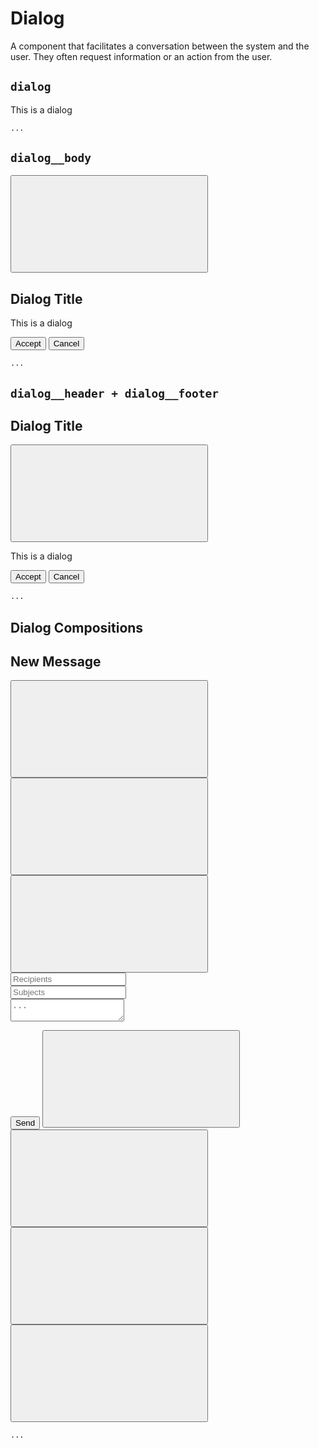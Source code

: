 # Dialog

<p class="text_lead">A component that facilitates a conversation between the system and the user. They often request information or an action from the user.</p>

## `dialog`

<div class="demo demo_medium_row">
  <div class="demo__render">
    <div class="dialog">
      <div class="dialog__body">
        <p>This is a dialog</p>
      </div>
    </div>
  </div>
  <div class="demo__code">

```html
...
```

  </div>
</div>

## `dialog__body`

<div class="demo demo_medium_row">
  <div class="demo__render">
    <div class="dialog">
      <button class="dialog__close icon-action icon-action_color_fade">
        <svg role="img" class="icon">
          <use xlink:href="#x"></use>
        </svg>
      </button>
      <div class="dialog__body">
        <h2 class="dialog__title">Dialog Title</h2>
        <p>This is a dialog</p>
        <div class="dialog__group dialog__group_justify_right">
          <button class="button button_color_primary">Accept</button>
          <button class="button">Cancel</button>
        </div>
      </div>
    </div>
  </div>
  <div class="demo__code">

```html
...
```

  </div>
</div>


## `dialog__header + dialog__footer`

<div class="demo demo_medium_row">
  <div class="demo__render">
    <div class="dialog">
      <div class="dialog__header">
        <h2 class="dialog__title">Dialog Title</h2>
        <button class="dialog__close icon-action icon-action_color_fade">
          <svg role="img" class="icon">
            <use xlink:href="#x"></use>
          </svg>
        </button>
      </div>
      <div class="dialog__body">
        <p>This is a dialog</p>
      </div>
      <div class="dialog__footer">
        <button class="button button_color_primary">Accept</button>
        <button class="button">Cancel</button>
      </div>
    </div>
  </div>
  <div class="demo__code">

```html
...
```

  </div>
</div>

## Dialog Compositions

<div class="demo demo_medium_row">
  <div class="demo__render">
    <div class="dialog">
      <div class="dialog__header">
        <h2 class="dialog__title">New Message</h2>
        <div class="dialog__group">
          <div>
            <button class="icon-action icon-action_color_fade">
              <svg role="img" class="icon">
                <use xlink:href="#minus"></use>
              </svg>
            </button>
          </div>
          <div>
            <button class="icon-action icon-action_color_fade">
              <svg role="img" class="icon">
                <use xlink:href="#maximize-2"></use>
              </svg>
            </button>
          </div>
          <div>
            <button class="dialog__close icon-action icon-action_color_fade">
              <svg role="img" class="icon">
                <use xlink:href="#x"></use>
              </svg>
            </button>
          </div>
        </div>
      </div>
      <form class="dialog__body">
        <div>
          <input type="text" class="input" placeholder="Recipients" />
        </div>
        <div>
          <input type="text" class="input" placeholder="Subjects" />
        </div>
        <div>
          <textarea class="input input_type_textarea" placeholder="..."></textarea>
        </div>
      </form>
      <div class="dialog__footer dialog__footer_justify_split">
        <div class="dialog__group">
          <button class="button button_color_primary">Send</button>
          <button class="button button_icon">
            <svg role="img" class="icon">
              <use xlink:href="#paperclip"></use>
            </svg>
          </button>
          <button class="button button_icon">
            <svg role="img" class="icon">
              <use xlink:href="#image"></use>
            </svg>
          </button>
        </div>
        <div class="dialog__group">
          <button class="button button_icon">
            <svg role="img" class="icon">
              <use xlink:href="#trash"></use>
            </svg>
          </button>
          <button class="button button_icon">
            <svg role="img" class="icon">
              <use xlink:href="#chevron-up"></use>
            </svg>
          </button>
        </div>
      </div>
    </div>
  </div>
  <div class="demo__code">

```html
...
```

  </div>
</div>
